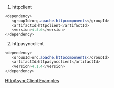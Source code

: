 1. httpclient
```java
<dependency>
   <groupId>org.apache.httpcomponents</groupId>
   <artifactId>httpclient</artifactId>
   <version>4.5.6</version>
</dependency>
```

2. httpasyncclient

```java
<dependency>
   <groupId>org.apache.httpcomponents</groupId>
   <artifactId>httpasyncclient</artifactId>
   <version>4.1.4</version>
</dependency>
```

[HttpAsyncClient Examples](https://hc.apache.org/httpcomponents-asyncclient-4.1.x/examples.html)
